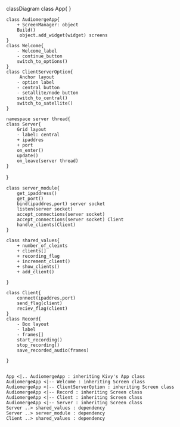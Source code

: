 classDiagram
    class App{
    }

    class AudiomergeApp{
        + ScreenManager: object
        Build()
         object.add_widget(widget) screens
    }
    class Welcome{
        - Welcome_label
        - continue_button
        switch_to_options()
    }
    class ClientServerOption{
         Anchor layout
        - option label
        - central button 
        - setallite/node button
        switch_to_central()
        switch_to_satellite()
    }

    namespace server thread{
    class Server{
        Grid layout
        - label: central
        + ipaddres 
        + port
        on_enter()
        update()
        on_leave(server thread)
    }
}

    class server_module{
        get_ipaddress()
        get_port()
        bind(ipaddres,port) server socket
        listen(server socket)
        accept_connections(server socket)
        accept_connections(server socket) Client
        handle_clients(Client)
    }

    class shared_values{
        + number_of_cleints
        + clients[]
        + recording_flag
        + increment_client()
        + show_clients()
        + add_client()

    }

    class Client{
        connect(ipaddres,port)
        send_flag(client)
        reciev_flag(client)
    }
    class Record{
        - Box layout
        - label
        - frames[]
        start_recording()
        stop_recording()
        save_recorded_audio(frames)

    }


    App <|.. AudiomergeApp : inheriting Kivy's App class
    AudiomergeApp <|-- Welcome : inheriting Screen class
    AudiomergeApp <|-- ClientServerOption : inheriting Screen class
    AudiomergeApp <|-- Record : inheriting Screen class
    AudiomergeApp <|-- Client : inheriting Screen class
    AudiomergeApp <|-- Server : inheriting Screen class
    Server ..> shared_values : dependency
    Server ..> server_module : dependency
    Client ..> shared_values : dependency
    




